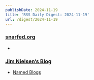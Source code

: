 ```yaml
---
publishDate: 2024-11-19
title: 'RSS Daily Digest: 2024-11-19'
url: /digest/2024-11-19
---
```


### [snarfed.org](https://snarfed.org/)

  * [](https://snarfed.org/2024-11-18_54098)
  
### [Jim Nielsen’s Blog](https://blog.jim-nielsen.com/)

  * [Named Blogs](https://blog.jim-nielsen.com/2024/named-blogs/)
  
